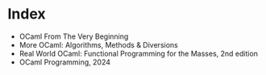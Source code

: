 
# Index

- OCaml From The Very Beginning
- More OCaml: Algorithms, Methods & Diversions
- Real World OCaml: Functional Programming for the Masses, 2nd edition
- OCaml Programming, 2024